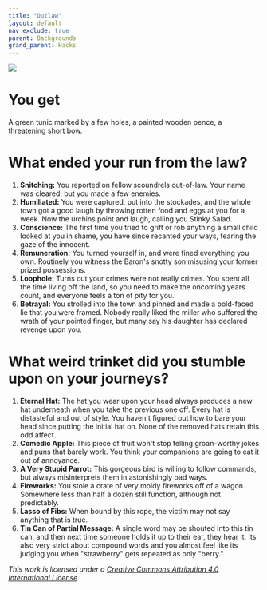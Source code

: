 ```yaml
---
title: "Outlaw"
layout: default
nav_exclude: true
parent: Backgrounds
grand_parent: Hacks
---
```


![](https://www.captivatingcriminalitynetwork.net/uploads/5/1/3/5/51358659/screenshot-20170608-115256-11336_orig.jpg)

# You get

A green tunic marked by a few holes, a painted wooden pence, a threatening short bow.

# What ended your run from the law?

1. **Snitching:** You reported on fellow scoundrels out-of-law. Your name was cleared, but you made a few enemies.
2. **Humiliated:** You were captured, put into the stockades, and the whole town got a good laugh by throwing rotten food and eggs at you for a week. Now the urchins point and laugh, calling you Stinky Salad.
3. **Conscience:** The first time you tried to grift or rob anything a small child looked at you in shame, you have since recanted your ways, fearing the gaze of the innocent.
4. **Remuneration:** You turned yourself in, and were fined everything you own. Routinely you witness the Baron's snotty son misusing your former prized possessions.
5. **Loophole:** Turns out your crimes were not really crimes. You spent all the time living off the land, so you need to make the oncoming years count, and everyone feels a ton of pity for you.
6. **Betrayal:** You strolled into the town and pinned and made a bold-faced lie that you were framed. Nobody really liked the miller who suffered the wrath of your pointed finger, but many say his daughter has declared revenge upon you.

# What weird trinket did you stumble upon on your journeys?

1. **Eternal Hat:** The hat you wear upon your head always produces a new hat underneath when you take the previous one off. Every hat is distasteful and out of style. You haven't figured out how to bare your head since putting the initial hat on. None of the removed hats retain this odd affect.
2. **Comedic Apple:** This piece of fruit won't stop telling groan-worthy jokes and puns that barely work. You think your companions are going to eat it out of annoyance.
3. **A Very Stupid Parrot:** This gorgeous bird is willing to follow commands, but always misinterprets them in astonishingly bad ways.
4. **Fireworks:** You stole a crate of very moldy fireworks off of a wagon. Somewhere less than half a dozen still function, although not predictably.
5. **Lasso of Fibs:** When bound by this rope, the victim may not say anything that is true.
6. **Tin Can of Partial Message:** A single word may be shouted into this tin can, and then next time someone holds it up to their ear, they hear it. Its also very strict about compound words and you almost feel like its judging you when "strawberry" gets repeated as only "berry."

_This work is licensed under a [Creative Commons Attribution 4.0 International License](http://creativecommons.org/licenses/by/4.0/)._
